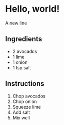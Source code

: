 # Hello, world!
A new line

## Ingredients

* 2 avocados
* 1 lime
* 1 onion
* 1 tsp salt

## Instructions

1. Chop avocados
2. Chop onion
3. Squeeze lime
4. Add salt
5. Mix well
